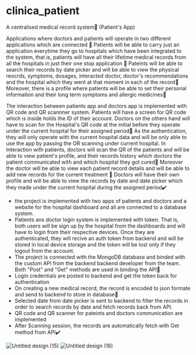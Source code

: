 # clinica_patient

A centralised medical record system📃 (Patient's App)

Applications where doctors and patients will operate in two different applications which are connected 💯
Patients will be able to carry just an application everytime they go to hospitals which have been integrated to the system, that is, patients will have all their lifetime medical records from all the hospitals in just their one stop application 📱
Pateints will be able to search their records by date picker and will be able to view the physical reocrds, symptoms, dosages, interacted doctor, doctor's recommendations and the hospital which they went at that moment in each of the record🎯
Moreover, there is a profile where patients will be able to set their personal information and their long term symptoms and allergic medicines📌

The interaction between patients app and doctors app is implemented with QR code and QR scannner system.
Patients will have a screen for QR code which is inside holds the ID of their account.
Doctors on the others hand will have to scan for the Hospital's QR code at the initial before they operate under the current hospital for their assigned period👤
As the authentication, they will only operate with the current hospital data and will be only able to use the app by passing the OR scanning under current hospital.
In Interaction with patients, doctors will scan the QR of the patients and will be able to view patient's profile, and their records history which doctors the patient communicated with and which hospital they got cured🏥 Moreover the doctor will be able to view each patient record details and will be able to add new records for the current treatment 📌
Doctors will have their own profile and will be able to view the records by date and date picker which they made under the current hospital during the assigned period✔️

 - the project is implemented with two apps of patients and doctors and a website for the hospital dashboard and all are connected to a database system.
 - Patients ans doctor login system is implemented with token. That is, both users will be sign up by the hospital from the dashboards and will have to login from their respective devices. Once they are authenticated, they will recive an auth token from backend and will be stored in local device storage and the token will be lost only if they logout from the account.
 - The project is connected with the MongoDB database and binded with the custom API from the backend backend developer from the team. Both "Post" and "Get" methods are used in binding the API💯
 - Login credentials are posted to backend and get the token back for authentication
 - On creating a new medical record, the record is encoded to json formate and send to backend to store in database💾
 - Selected date from date picker is sent to backend to filter the records in order to search records by date and fetch records back from API.
 - QR code and QR scanner for pateints and  doctors communication are implemented
 - After Scanning session, the records are automatically fetch with Get method from API✔️

![Untitled design (15)](https://github.com/LyNNxMooon/Patient-s-Clinica/assets/112456534/7e636284-b583-4b75-bee6-6819cb91f89d)
![Untitled design (16)](https://github.com/LyNNxMooon/Patient-s-Clinica/assets/112456534/21e94267-49e6-47a3-9e69-e50764b4d174)



